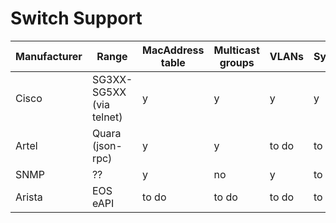 # Switch Support

| Manufacturer | Range | MacAddress table | Multicast groups | VLANs | System
| - | - | - | - | - | - |
| Cisco | SG3XX-SG5XX (via telnet) | y | y | y | y |
| Artel | Quara (json-rpc) | y | y | to do | to do |
| SNMP | ?? | y | no | y | to do |
| Arista | EOS eAPI | to do | to do | to do | to do |